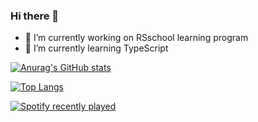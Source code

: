 ### Hi there 👋

- 🔭 I’m currently working on RSschool learning program
- 🌱 I’m currently learning TypeScript

[![Anurag's GitHub stats](https://github-readme-stats.vercel.app/api?username=S4mm4ael&show_icons=true&theme=radical)](https://github.com/anuraghazra/github-readme-stats)

[![Top Langs](https://github-readme-stats.vercel.app/api/top-langs/?username=anuraghazra&layout=compact&theme=radical)](https://github.com/anuraghazra/github-readme-stats)

[![Spotify recently played](https://spotify-recently-played-readme.vercel.app/api?user=jeffreyca16)]([https://open.spotify.com/user/31jw4diqt7mk2km43mv7nd6dawgu?si=WccEIcZZQK2tpJslv66GUg](https://open.spotify.com/user/31jw4diqt7mk2km43mv7nd6dawgu?si=WccEIcZZQK2tpJslv66GUg&nd=1))

